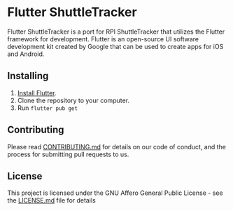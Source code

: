 # Flutter ShuttleTracker

Flutter ShuttleTracker is a port for RPI ShuttleTracker that utilizes the Flutter framework for development. Flutter is an open-source UI software development kit created by Google that can be used to create apps for iOS and Android. 

## Installing

1. [Install Flutter](https://flutter.dev/docs/get-started/install).
2. Clone the repository to your computer.
3. Run ```flutter pub get```

## Contributing

Please read [CONTRIBUTING.md](https://github.com/wtg/shuttletracker/blob/master/CONTRIBUTING.md) for details on our code of conduct, and the process for submitting pull requests to us.


## License

This project is licensed under the GNU Affero General Public License - see the [LICENSE.md](https://github.com/wtg/Flutter_ShuttleTracker/blob/master/LICENSE) file for details


